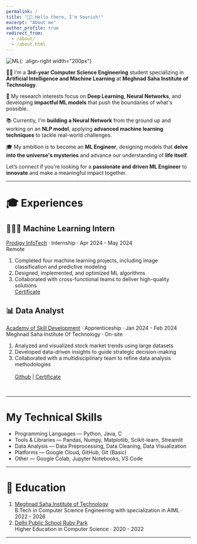 ```yaml
---
permalink: /
title: "👋🏼 Hello there, I'm Sourish!"
excerpt: "About me"
author_profile: true
redirect_from: 
  - /about/
  - /about.html
---
```




![ML](/images/giphy1.gif){: .align-right width="200px"}

👨‍💻 I’m a **3rd-year Computer Science Engineering** student specializing in **Artificial Intelligence and Machine Learning** at **Meghnad Saha Institute of Technology**.

🔬 My research interests focus on **Deep Learning**, **Neural Networks**, and developing **impactful ML models** that push the boundaries of what's possible.

📚 Currently, I'm **building a Neural Network** from the ground up and working on an **NLP model**, applying **advanced machine learning techniques** to tackle real-world challenges.

🎓 My ambition is to become an **ML Engineer**, designing models that **delve into the universe's mysteries** and advance our understanding of **life itself**.

Let’s connect if you're looking for a **passionate and driven ML Engineer** to **innovate** and make a meaningful impact together.

<hr>

# 🎓 Experiences <br>
## 🧑🏼‍💻 Machine Learning Intern <br>
[Prodigy InfoTech](https://www.linkedin.com/company/prodigy-infotech/) · Internship · Apr 2024 - May 2024 <br>
Remote <br>
1. Completed four machine learning projects, including image classification and predictive modeling
1. Designed, implemented, and optimized ML algorithms
1. Collaborated with cross-functional teams to deliver high-quality solutions <br>
[Certificate](https://drive.google.com/file/d/1Bm0SkUWhtAguFByzbxeUJNCFfG8pfwhw/view)

## 📊 Data Analyst <br>
[Academy of Skill Development](https://www.linkedin.com/company/asdindia/) · Apprenticeship · Jan 2024 - Feb 2024 <br>
Meghnad Saha Institute Of Technology · On-site <br>
1. Analyzed and visualized stock market trends using large datasets
1. Developed data-driven insights to guide strategic decision-making
1. Collaborated with a multidisciplinary team to refine data analysis methodologies <br>  
[Github](https://github.com/Nexalyze/Data-Analysis-of-NIFTY-50-Dataset) | [Certificate](https://drive.google.com/file/d/1SuaJ0b2P5EgZkDH_D8b4AQpKMd0qZIxT/view)
<br>
<hr>

# My Technical Skills
* Programming Languages — Python, Java, C
* Tools & Libraries — Pandas, Numpy, Matplotlib, Scikit-learn, Streamlit
* Data Analysis — Data Preprocessing, Data Cleaning, Data Visualization
* Platforms — Google Cloud, GitHub, Git (Basic)
* Other — Google Colab, Jupyter Notebooks, VS Code
<hr>

# 🏫 Education
1. [Meghnad Saha Institute of Technology](https://www.linkedin.com/school/meghnadsahainstituteoftechnology/)<br>
B.Tech in Computer Science Engineering with specialization in AIML · 2022 - 2026
1. [Delhi Public School Ruby Park](https://www.linkedin.com/school/delhi-public-school-ruby-park/)<br>
Higher Education in Computer Science · 2020 - 2022
<hr>







